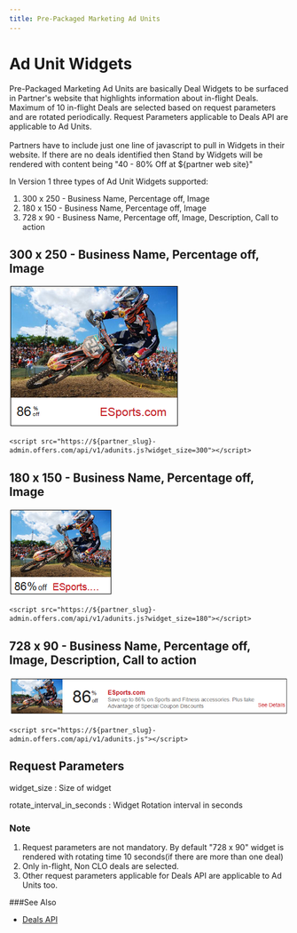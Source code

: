 ```yaml
---
title: Pre-Packaged Marketing Ad Units
---
```


# Ad Unit Widgets

Pre-Packaged Marketing Ad Units are basically Deal Widgets to be surfaced in Partner's website that highlights information about in-flight Deals.  Maximum of 10 in-flight Deals are selected based on request parameters and are rotated periodically.  Request Parameters applicable to Deals API are applicable to Ad Units.
<br><br>
Partners have to include just one line of javascript to pull in Widgets in their website.  If there are no deals identified then Stand by Widgets will be rendered with content being "40 - 80% Off at ${partner web site}"

In Version 1 three types of Ad Unit Widgets supported:

1. 300 x 250 - Business Name, Percentage off, Image
2. 180 x 150 - Business Name, Percentage off, Image
3. 728 x 90 - Business Name, Percentage off, Image, Description, Call to action

## 300 x 250 - Business Name, Percentage off, Image
<img src="/images/ad-unit-300-250.png" alt="Ad Unit 300x250" >

    <script src="https://${partner_slug}-admin.offers.com/api/v1/adunits.js?widget_size=300"></script>

## 180 x 150 - Business Name, Percentage off, Image
<img src="/images/ad-unit-180-150.png" alt="Ad Unit 180x150" >

    <script src="https://${partner_slug}-admin.offers.com/api/v1/adunits.js?widget_size=180"></script>

## 728 x 90 - Business Name, Percentage off, Image, Description, Call to action
<img src="/images/ad-unit-728-90.png" alt="Ad Unit 728x90" >

    <script src="https://${partner_slug}-admin.offers.com/api/v1/adunits.js"></script>

## Request Parameters
widget_size
: Size of widget

rotate_interval_in_seconds
: Widget Rotation interval in seconds

### Note
1. Request parameters are not mandatory.  By default "728 x 90" widget is rendered with rotating time 10 seconds(if there are more than one deal)
2. Only in-flight, Non CLO deals are selected.
3. Other request parameters applicable for Deals API are applicable to Ad Units too.

###See Also
* [Deals API](/v1/deals)
